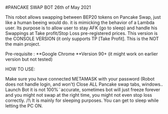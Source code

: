 #PANCAKE SWAP BOT 26th of May 2021

This robot allows swapping between BEP20 tokens on Pancake Swap, just like a human beeing would do.
it is mimicking the behavior of a Lambda user. Its purpose is to allow user to stay AFK (go to sleep) and handle his Swappings at Take profit/Stop Loss pre-registered prices.
This version is the CONSOLE VERSION (it only supports TP [Take Profit]. This is the NOT the main project.

Pre-requisite : **Google Chrome **Version 90+ (it might work on earlier version but not tested)

HOW TO USE:

Make sure you have connected METAMASK with your password (Robot does not handle login, and won't)
Close ALL Pancake swap tabs, windows..
Launch Bot
it is not 100%¨accurate, sometimes bot will just freeze forever and you might not swap at the right time, you might not even stop loss correctly. /!\ It is mainly for sleeping purposes. You can get to sleep while letting the PC ON.
